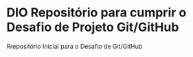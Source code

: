 # DIO Repositório para cumprir o Desafio de Projeto Git/GitHub
Rrepositório Inicial para o Desafio de Git/GitHub
